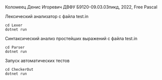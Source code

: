 Коломеец Денис Игоревич ДВФУ Б9120-09.03.03пикд, 2022, Free Pascal

Лексический анализатор с файла test.in
```
cd Lexer
dotnet run
```

Синтаксический анализ простейших выражений с файла test.in
```
cd Parser
dotnet run
```

Запуск автоматических тестов
```
cd CheckerOut
dotnet run
```
